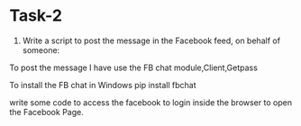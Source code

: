 # Task-2 

1. Write a script to post the message in the Facebook feed, on behalf of someone:

  To post the message I have use the FB chat module,Client,Getpass
  
  To install the FB chat in Windows pip install fbchat
  
  write some code to access the facebook to login inside the browser to open the Facebook Page.

  
